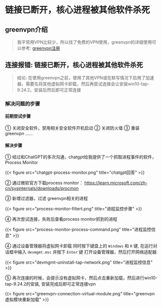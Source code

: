# 链接已断开，核心进程被其他软件杀死


## greenvpn介绍

> 我平常用VPN比较少，所以找了免费的VPN使用，greenvpn的详细使用可以参考: [greenvpn注册](../greenvpn-register#greenvpn-register)

## 连接报错: 链接已断开，核心进程被其他软件杀死

> 结论: 在使用greenvpn之前，使用了其他VPN或在默写情况下启用了加速器，需要先将其他虚拟网卡卸载，然后再尝试连接会让安装win10-tap-9.24.2，安装后然后即可正常连接

### 解决问题的步骤

#### 前期尝试步骤

① 关闭安全软件，禁用相关安全软件开机启动
② 关闭防火墙
③ 重装greenvpn
……

#### 解决步骤

① 经过和ChatGPT的多次沟通，chatgpt给我提供了一个抓取进程事件的软件， Process Monitor
<!-- ![Alt text](chatgpt-process-monitor.png) -->

{{< figure src="chatgpt-process-monitor.png" title="chatgpt回答" >}}

② 通过微软官方下载process monitor： https://learn.microsoft.com/zh-cn/sysinternals/downloads/procmon

③ 新增过滤器，过滤 greenvpn相关的进程
<!-- ![Alt text](process-monitor-filtert.png) -->

{{< figure src="process-monitor-filtert.png" title="进程监控步骤" >}}

④ 再次尝试连接，失败后查看process monitor抓到的进程
<!-- ![Alt text](process-monitor-process-command.png) -->

{{< figure src="process-monitor-process-command.png" title="进程监控信息" >}}

④ 通过设备管理器将虚拟网卡卸载
同时按下键盘上的 `Windows` 和 `R` 键, 在运行对话框中输入 `devmgmt.msc` 并按下 `Enter` 键 打开设备管理器，然后打开网络适配器
<!-- ![Alt text](devmgmt-uninstall-tap-network.png) -->

{{< figure src="devmgmt-uninstall-tap-network.png" title="进程监控信息" >}}

⑤ 再次连接的时候，会提示没有虚拟网卡，然后点击重新加载，然后进行win10-tap-9.24.2的安装, 安装完成后即可正常连接vpn
<!-- ![Alt text](greenvpn-connection-virtual-module.png) -->

{{< figure src="greenvpn-connection-virtual-module.png" title="greenvpn虚拟模块重新加载" >}}


